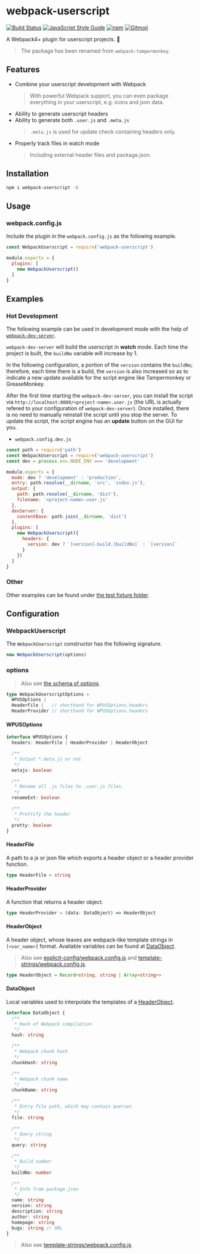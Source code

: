 # webpack-userscript
[![Build Status](https://travis-ci.org/momocow/webpack-userscript.svg?branch=master)](https://travis-ci.org/momocow/webpack-userscript)
[![JavaScript Style Guide](https://img.shields.io/badge/code_style-standard-brightgreen.svg)](https://standardjs.com)
[![npm](https://img.shields.io/npm/v/webpack-userscript.svg)](https://www.npmjs.com/webpack-userscript)
[![Gitmoji](https://img.shields.io/badge/gitmoji-%20😜%20😍-FFDD67.svg?style=flat-square)](https://gitmoji.carloscuesta.me/)

A Webpack4+ plugin for userscript projects. 🙈

> The package has been renamed from `webpack-tampermonkey`.

## Features
- Combine your userscript development with Webpack
  > With powerful Webpack support, you can even package everything in your userscript, e.g. icons and json data.
- Ability to generate userscript headers
- Ability to generate both `.user.js` and `.meta.js`
  > `.meta.js` is used for update check containing headers only.
- Properly track files in watch mode
  > Including external header files and package.json.

## Installation
```bash
npm i webpack-userscript -D
```

## Usage

### webpack.config.js

Include the plugin in the `webpack.config.js` as the following example.

```js
const WebpackUserscript = require('webpack-userscript')

module.exports = {
  plugins: [
    new WebpackUserscript()
  ]
}
```

## Examples

### Hot Development
The following example can be used in development mode with the help of [`webpack-dev-server`](https://github.com/webpack/webpack-dev-server).

`webpack-dev-server` will build the userscript in **watch** mode. Each time the project is built, the `buildNo` variable will increase by 1.

In the following configuration, a portion of the `version` contains the `buildNo`; therefore, each time there is a build, the `version` is also increased so as to indicate a new update available for the script engine like Tampermonkey or GreaseMonkey.

After the first time starting the `webpack-dev-server`, you can install the script via `http://localhost:8080/<project-name>.user.js` (the URL is actually refered to your configuration of `webpack-dev-server`). Once installed, there is no need to manually reinstall the script until you stop the server. To update the script, the script engine has an **update** button on the GUI for you.

- `webpack.config.dev.js`
```js
const path = require('path')
const WebpackUserscript = require('webpack-userscript')
const dev = process.env.NODE_ENV === 'development'

module.exports = {
  mode: dev ? 'development' : 'production',
  entry: path.resolve(__dirname, 'src', 'index.js'),
  output: {
    path: path.resolve(__dirname, 'dist'),
    filename: '<project-name>.user.js'
  },
  devServer: {
    contentBase: path.join(__dirname, 'dist')
  },
  plugins: [
    new WebpackUserscript({
      headers: {
        version: dev ? `[version]-build.[buildNo]` : `[version]`
      }
    })
  ]
}
```

### Other
Other examples can be found under [the test fixture folder](./test/fixtures).

## Configuration
### WebpackUserscript
The `WebpackUserscript` constructor has the following signature.
```js
new WebpackUserscript(options)
```

### options
> Also see [the schema of options](./lib/schemas/options.json).

```ts
type WebpackUserscriptOptions =
  WPUSOptions |
  HeaderFile |   // shorthand for WPUSOptions.headers
  HeaderProvider // shorthand for WPUSOptions.headers
```

#### WPUSOptions
```ts
interface WPUSOptions {
  headers: HeaderFile | HeaderProvider | HeaderObject

  /**
   * Output *.meta.js or not
   */
  metajs: boolean

  /**
   * Rename all .js files to .user.js files.
   */
  renameExt: boolean

  /**
   * Prettify the header
   */
  pretty: boolean
}
```

#### HeaderFile
A path to a js or json file which exports a header object or a header provider function.

```ts
type HeaderFile = string
```

#### HeaderProvider
A function that returns a header object.

```ts
type HeaderProvider = (data: DataObject) => HeaderObject
```

#### HeaderObject
A header object, whose leaves are webpack-like template strings in `[<var_name>]` format. Available variables can be found at [DataObject](#dataobject).

> Also see [explicit-config/webpack.config.js](./test/fixtures/explicit-config/webpack.config.js#L13) and [template-strings/webpack.config.js](./test/fixtures/template-strings/webpack.config.js#L16).

```ts
type HeaderObject = Record<string, string | Array<string>>
```

#### DataObject
Local variables used to interpolate the templates of a [HeaderObject](#headerobject).

```ts
interface DataObject {
  /**
   * Hash of Webpack compilation
   */
  hash: string

  /**
   * Webpack chunk hash
   */
  chunkHash: string

  /**
   * Webpack chunk name
   */
  chunkName: string

  /**
   * Entry file path, which may contain queries
   */
  file: string

  /**
   * Query string
   */
  query: string

  /**
   * Build number
   */
  buildNo: number

  /**
   * Info from package.json
   */
  name: string
  version: string
  description: string
  author: string
  homepage: string
  bugs: string // URL
}
```

> Also see [template-strings/webpack.config.js](./test/fixtures/template-strings/webpack.config.js#L16).
